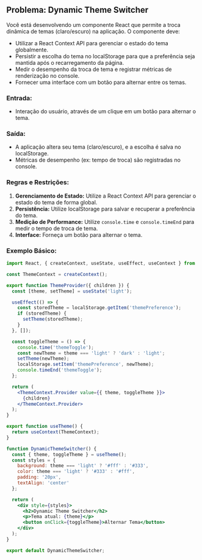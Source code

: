 ## Problema: Dynamic Theme Switcher

Você está desenvolvendo um componente React que permite a troca dinâmica de temas (claro/escuro) na aplicação. O componente deve:
- Utilizar a React Context API para gerenciar o estado do tema globalmente.
- Persistir a escolha do tema no localStorage para que a preferência seja mantida após o recarregamento da página.
- Medir o desempenho da troca de tema e registrar métricas de renderização no console.
- Fornecer uma interface com um botão para alternar entre os temas.

### Entrada:
- Interação do usuário, através de um clique em um botão para alternar o tema.

### Saída:
- A aplicação altera seu tema (claro/escuro), e a escolha é salva no localStorage.
- Métricas de desempenho (ex: tempo de troca) são registradas no console.

### Regras e Restrições:
1. **Gerenciamento de Estado:** Utilize a React Context API para gerenciar o estado do tema de forma global.
2. **Persistência:** Utilize localStorage para salvar e recuperar a preferência do tema.
3. **Medição de Performance:** Utilize `console.time` e `console.timeEnd` para medir o tempo de troca de tema.
4. **Interface:** Forneça um botão para alternar o tema.

### Exemplo Básico:
```jsx
import React, { createContext, useState, useEffect, useContext } from 'react';

const ThemeContext = createContext();

export function ThemeProvider({ children }) {
  const [theme, setTheme] = useState('light');

  useEffect(() => {
    const storedTheme = localStorage.getItem('themePreference');
    if (storedTheme) {
      setTheme(storedTheme);
    }
  }, []);

  const toggleTheme = () => {
    console.time('themeToggle');
    const newTheme = theme === 'light' ? 'dark' : 'light';
    setTheme(newTheme);
    localStorage.setItem('themePreference', newTheme);
    console.timeEnd('themeToggle');
  };

  return (
    <ThemeContext.Provider value={{ theme, toggleTheme }}>
      {children}
    </ThemeContext.Provider>
  );
}

export function useTheme() {
  return useContext(ThemeContext);
}

function DynamicThemeSwitcher() {
  const { theme, toggleTheme } = useTheme();
  const styles = {
    background: theme === 'light' ? '#fff' : '#333',
    color: theme === 'light' ? '#333' : '#fff',
    padding: '20px',
    textAlign: 'center'
  };

  return (
    <div style={styles}>
      <h2>Dynamic Theme Switcher</h2>
      <p>Tema atual: {theme}</p>
      <button onClick={toggleTheme}>Alternar Tema</button>
    </div>
  );
}

export default DynamicThemeSwitcher;
``` 
